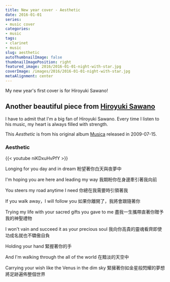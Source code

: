 ```yaml
---
title: New year cover - Aesthetic
date: 2016-01-01
series:
- music cover
categories:
- music
tags:
- clarinet
- music
slug: aesthetic
autoThumbnailImage: false
thumbnailImagePosition: right
featured_image: 2016/2016-01-01-night-with-star.jpg
coverImage: /images/2016/2016-01-01-night-with-star.jpg
metaAlignment: center
---
```


My new year's first cover is for Hiroyuki Sawano!
<!--more-->

## Another beautiful piece from [Hiroyuki Sawano](http://www.sawanohiroyuki.com/)

I have to admit that I'm a big fan of Hiroyuki Sawano. Every time I listen to his music, my heart is always filled with strength. 

This *Aesthetic* is from his original album [Musica](http://www.sawanohiroyuki.com/works-original.html) released in 2009-07-15.

### Aesthetic 

{{< youtube niKDxuHvPfY >}}


Longing for you day and in dream
盼望著你白天與夜夢中

I'm hoping you are here and leading my way
我期盼你在身邊牽引著我向前

You steers my road anytime I need
你總在我需要時引領著我

If you walk away，I will follow you
如果你離開了，我將會跟隨著你

Trying my life with your sacred gifts you gave to me
盡我一生攜帶直著你贈予我的神聖禮物

I won't vain and succeed it as your precious soul
我向你高貴的靈魂看齊即使功成名就也不驕傲自負

Holding your hand
緊握著你的手

And I'm walking through the all of the world
在黯淡的天空中

Carrying your wish like the Venus in the dim sky
緊擁著你如金星般閃耀的夢想將足跡遍佈整個世界
